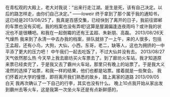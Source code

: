 在青松观的大殿上，老大对我说：“出来行走江湖。是生是死，该有自己决定。以后的路怎样走，由你们自己决定。”
——loweir
终于拿到了那个属于我的通知书，这已经是2013/08/25了，我真是百感交集，已经快到了离开的日子，我前往邯郸的车票也没有买呢。我的档案也没有弄呢!这算是屋漏偏逢连夜雨吗？或许我的状况也不是很糟吧。和我在一起倒霉的还有王孟超、朱新朋、高磊。
2013/08/26天气燥热
我来到了永清一中去办我的档案，排队就排了一上午，来的人很多，包括王孟超，还有小鸟，大狗，大仙，小西，东哥，老二，缺等人，这也为拥挤的一中平添了更大的压力吧！
中午我们一起去吃饭了，不过大仙并没有去。
2013/08/27 天气依然那么热
今天早上我去廊坊买火车票去了。到了廊坊火车站，我才知道原来票已经卖完了，于是我又去了霸州火车站，那里只有晚上的站票了。于是我大义凌然的选择了站票，和我一样的结果，他们也都是站票。接着就是一些聚会。
我们怀着对大学的憧憬，即将离开我们熟悉的故乡，踏上离家的道路
2013/09/05
白天 我再次确认了一下自己的行李，其实也没有什么。
晚上10点我开始从家出发到霸州去等火车，这是我第一次坐火车还是有点新鲜感的，

